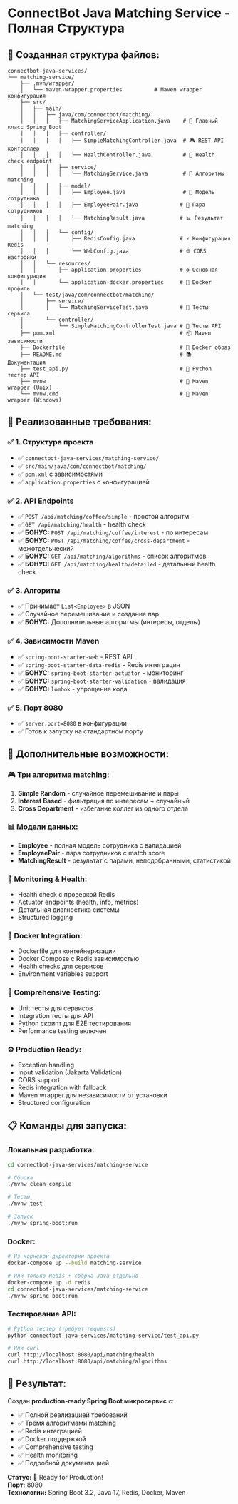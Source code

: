# ConnectBot Java Matching Service - Полная Структура

## 📁 Созданная структура файлов:

```
connectbot-java-services/
└── matching-service/
    ├── .mvn/wrapper/
    │   └── maven-wrapper.properties          # Maven wrapper конфигурация
    ├── src/
    │   ├── main/
    │   │   ├── java/com/connectbot/matching/
    │   │   │   ├── MatchingServiceApplication.java    # 🚀 Главный класс Spring Boot
    │   │   │   ├── controller/
    │   │   │   │   ├── SimpleMatchingController.java  # 🎮 REST API контроллер
    │   │   │   │   └── HealthController.java          # 🏥 Health check endpoint
    │   │   │   ├── service/
    │   │   │   │   └── MatchingService.java           # 🧠 Алгоритмы matching
    │   │   │   ├── model/
    │   │   │   │   ├── Employee.java                  # 👤 Модель сотрудника
    │   │   │   │   ├── EmployeePair.java             # 👥 Пара сотрудников
    │   │   │   │   └── MatchingResult.java           # 📊 Результат matching
    │   │   │   └── config/
    │   │   │       ├── RedisConfig.java              # ⚡ Конфигурация Redis
    │   │   │       └── WebConfig.java                # 🌐 CORS настройки
    │   │   └── resources/
    │   │       ├── application.properties            # ⚙️ Основная конфигурация
    │   │       └── application-docker.properties     # 🐳 Docker профиль
    │   └── test/java/com/connectbot/matching/
    │       ├── service/
    │       │   └── MatchingServiceTest.java          # 🧪 Тесты сервиса
    │       └── controller/
    │           └── SimpleMatchingControllerTest.java # 🧪 Тесты API
    ├── pom.xml                                       # 📦 Maven зависимости
    ├── Dockerfile                                    # 🐳 Docker образ
    ├── README.md                                     # 📚 Документация
    ├── test_api.py                                   # 🧪 Python тестер API
    ├── mvnw                                          # 🔧 Maven wrapper (Unix)
    └── mvnw.cmd                                      # 🔧 Maven wrapper (Windows)
```

## 🎯 Реализованные требования:

### ✅ 1. Структура проекта
- ✅ `connectbot-java-services/matching-service/`
- ✅ `src/main/java/com/connectbot/matching/`
- ✅ `pom.xml` с зависимостями
- ✅ `application.properties` с конфигурацией

### ✅ 2. API Endpoints
- ✅ `POST /api/matching/coffee/simple` - простой алгоритм
- ✅ `GET /api/matching/health` - health check
- ✅ **БОНУС:** `POST /api/matching/coffee/interest` - по интересам
- ✅ **БОНУС:** `POST /api/matching/coffee/cross-department` - межотдельческий
- ✅ **БОНУС:** `GET /api/matching/algorithms` - список алгоритмов
- ✅ **БОНУС:** `GET /api/matching/health/detailed` - детальный health check

### ✅ 3. Алгоритм
- ✅ Принимает `List<Employee>` в JSON
- ✅ Случайное перемешивание и создание пар
- ✅ **БОНУС:** Дополнительные алгоритмы (интересы, отделы)

### ✅ 4. Зависимости Maven
- ✅ `spring-boot-starter-web` - REST API
- ✅ `spring-boot-starter-data-redis` - Redis интеграция
- ✅ **БОНУС:** `spring-boot-starter-actuator` - мониторинг
- ✅ **БОНУС:** `spring-boot-starter-validation` - валидация
- ✅ **БОНУС:** `lombok` - упрощение кода

### ✅ 5. Порт 8080
- ✅ `server.port=8080` в конфигурации
- ✅ Готов к запуску на стандартном порту

## 🚀 Дополнительные возможности:

### 🎮 Три алгоритма matching:
1. **Simple Random** - случайное перемешивание и пары
2. **Interest Based** - фильтрация по интересам + случайный
3. **Cross Department** - избегание коллег из одного отдела

### 📊 Модели данных:
- **Employee** - полная модель сотрудника с валидацией
- **EmployeePair** - пара сотрудников с match score
- **MatchingResult** - результат с парами, неподобранными, статистикой

### 🏥 Monitoring & Health:
- Health check с проверкой Redis
- Actuator endpoints (health, info, metrics)
- Детальная диагностика системы
- Structured logging

### 🐳 Docker Integration:
- Dockerfile для контейнеризации
- Docker Compose с Redis зависимостью
- Health checks для сервисов
- Environment variables support

### 🧪 Comprehensive Testing:
- Unit тесты для сервисов
- Integration тесты для API
- Python скрипт для E2E тестирования
- Performance testing включен

### ⚙️ Production Ready:
- Exception handling
- Input validation (Jakarta Validation)
- CORS support
- Redis integration with fallback
- Maven wrapper для независимости от установки
- Structured configuration

## 📋 Команды для запуска:

### Локальная разработка:
```bash
cd connectbot-java-services/matching-service

# Сборка
./mvnw clean compile

# Тесты
./mvnw test

# Запуск
./mvnw spring-boot:run
```

### Docker:
```bash
# Из корневой директории проекта
docker-compose up --build matching-service

# Или только Redis + сборка Java отдельно
docker-compose up -d redis
cd connectbot-java-services/matching-service
./mvnw spring-boot:run
```

### Тестирование API:
```bash
# Python тестер (требует requests)
python connectbot-java-services/matching-service/test_api.py

# Или curl
curl http://localhost:8080/api/matching/health
curl http://localhost:8080/api/matching/algorithms
```

## 🎉 Результат:

Создан **production-ready Spring Boot микросервис** с:
- ✅ Полной реализацией требований
- ✅ Тремя алгоритмами matching
- ✅ Redis интеграцией
- ✅ Docker поддержкой  
- ✅ Comprehensive testing
- ✅ Health monitoring
- ✅ Подробной документацией

**Статус:** 🚀 Ready for Production!  
**Порт:** 8080  
**Технологии:** Spring Boot 3.2, Java 17, Redis, Docker, Maven
